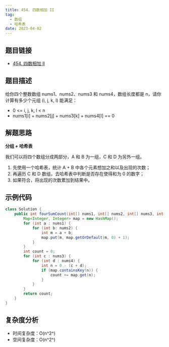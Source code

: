 ```yaml
---
title: 454. 四数相加 II
tag:
  - 数组
  - 哈希表
date: 2023-04-02
---
```


## 题目链接

- [454. 四数相加 II](https://leetcode.cn/problems/4sum-ii/)

## 题目描述 <Badge text="中等" type="warning"/>

给你四个整数数组 nums1、nums2、nums3 和 nums4，数组长度都是 n，请你计算有多少个元组 (i, j, k, l) 能满足：

- 0 <= i, j, k, l < n
- nums1[i] + nums2[j] + nums3[k] + nums4[l] == 0

## 解题思路

**分组 + 哈希表**

我们可以将四个数组分成两部分，A 和 B 为一组，C 和 D 为另外一组。

1. 先使用一个哈希表，统计 A + B 中各个元素想加之和以及出现的次数；
2. 再遍历 C 和 D 数组，去哈希表中判断是否存在使得和为 0 的数字；
3. 如果符合，将出现的次数累加到结果中。


## 示例代码

```java
class Solution {
    public int fourSumCount(int[] nums1, int[] nums2, int[] nums3, int[] nums4) {
        Map<Integer, Integer> map = new HashMap();
        for (int a : nums1) {
            for (int b: nums2) {
                int m = a + b;
                map.put(m, map.getOrDefault(m, 0) + 1);
            }
        }
        int count = 0;
        for (int c : nums3) {
            for (int d : nums4) {
                int n = 0 - (c + d);
                if (map.containsKey(n)) {
                    count += map.get(n);
                }
            }
        }
        return count;
    }
}
```

## 复杂度分析

- 时间复杂度：O(n^2^)
- 空间复杂度：O(n^2^)